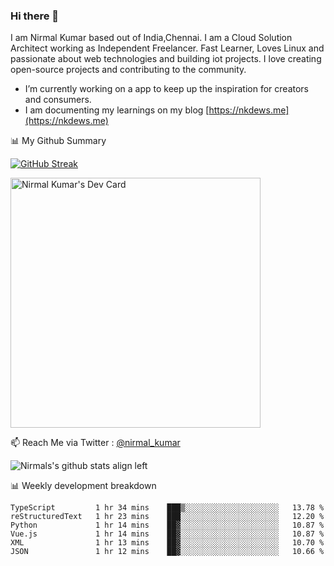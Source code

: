 ### Hi there 👋

 I am Nirmal Kumar based out of India,Chennai. I am a Cloud Solution Architect working as Independent Freelancer. Fast Learner, Loves Linux and passionate about web technologies and building iot projects. I love creating open-source projects and contributing to the community.

- I’m currently working on a app to keep up the inspiration for creators and consumers.
- I am documenting my learnings on my blog [https://nkdews.me](https://nkdews.me)


📊 My Github Summary

[![GitHub Streak](https://github-readme-streak-stats.herokuapp.com?user=nk-gears&theme=dark&hide_border=true&date_format=M%20j%5B%2C%20Y%5D)](https://git.io/streak-stats)

<a href="https://app.daily.dev/nirmal_kumar"><img src="https://api.daily.dev/devcards/a16cfcf02d384b16b41de71ce4d1d811.png?r=8ve" width="400" alt="Nirmal Kumar's Dev Card"/></a>

📫 Reach Me via  Twitter : [@nirmal_kumar](https://twitter.com/nirmal_kumar)

![Nirmals's github stats align left](https://github-readme-stats.vercel.app/api?username=nk-gears&show_icons=true)


📊 Weekly development breakdown

<!--START_SECTION:waka-->

```text
TypeScript         1 hr 34 mins    ███▒░░░░░░░░░░░░░░░░░░░░░   13.78 %
reStructuredText   1 hr 23 mins    ███░░░░░░░░░░░░░░░░░░░░░░   12.20 %
Python             1 hr 14 mins    ██▓░░░░░░░░░░░░░░░░░░░░░░   10.87 %
Vue.js             1 hr 14 mins    ██▓░░░░░░░░░░░░░░░░░░░░░░   10.87 %
XML                1 hr 13 mins    ██▓░░░░░░░░░░░░░░░░░░░░░░   10.70 %
JSON               1 hr 12 mins    ██▓░░░░░░░░░░░░░░░░░░░░░░   10.66 %
```

<!--END_SECTION:waka-->


